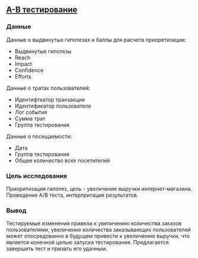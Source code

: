 ## [A-B тестирование](https://github.com/Elenavasko/Project-/blob/main/А-В%20тестирование/ABrtests%20(1)-Copy1%20(1).ipynb)
### Данные
Данные о выдвинутых гипотезах и баллы для расчета приоретизации:
 - Выдвинутые гипотезы
 - Reach			
 - Impact
 - Confidence
 - Efforts

Данные о тратах пользователей:
- Идентифткатор транзакции
- Идентификатор пользователя
- Лог события
- Сумма трат
- Группа тестирования

Данные о посещаемости:
- Дата
- Группа тестирования
- Общее количество всех посетителей
### Цель исследования
Приоритизация гипотез, цель - увеличение выручки интернет-магазина. Проведение А/В теста, интерпритация результатов.
### Вывод
Тестируемые изменения привели к увеличению количества заказов пользователями, увеличение количества заказывающих пользователей может опосредованно в будущем привести к увеличению выручки, что является конечной целью запуска тестирования. Предлагается завершить тест и призать его удачным.
